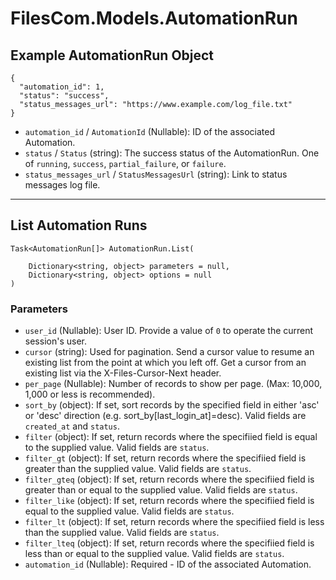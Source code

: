 # FilesCom.Models.AutomationRun

## Example AutomationRun Object

```
{
  "automation_id": 1,
  "status": "success",
  "status_messages_url": "https://www.example.com/log_file.txt"
}
```

* `automation_id` / `AutomationId`  (Nullable<Int64>): ID of the associated Automation.
* `status` / `Status`  (string): The success status of the AutomationRun. One of `running`, `success`, `partial_failure`, or `failure`.
* `status_messages_url` / `StatusMessagesUrl`  (string): Link to status messages log file.


---

## List Automation Runs

```
Task<AutomationRun[]> AutomationRun.List(
    
    Dictionary<string, object> parameters = null,
    Dictionary<string, object> options = null
)
```

### Parameters

* `user_id` (Nullable<Int64>): User ID.  Provide a value of `0` to operate the current session's user.
* `cursor` (string): Used for pagination.  Send a cursor value to resume an existing list from the point at which you left off.  Get a cursor from an existing list via the X-Files-Cursor-Next header.
* `per_page` (Nullable<Int64>): Number of records to show per page.  (Max: 10,000, 1,000 or less is recommended).
* `sort_by` (object): If set, sort records by the specified field in either 'asc' or 'desc' direction (e.g. sort_by[last_login_at]=desc). Valid fields are `created_at` and `status`.
* `filter` (object): If set, return records where the specifiied field is equal to the supplied value. Valid fields are `status`.
* `filter_gt` (object): If set, return records where the specifiied field is greater than the supplied value. Valid fields are `status`.
* `filter_gteq` (object): If set, return records where the specifiied field is greater than or equal to the supplied value. Valid fields are `status`.
* `filter_like` (object): If set, return records where the specifiied field is equal to the supplied value. Valid fields are `status`.
* `filter_lt` (object): If set, return records where the specifiied field is less than the supplied value. Valid fields are `status`.
* `filter_lteq` (object): If set, return records where the specifiied field is less than or equal to the supplied value. Valid fields are `status`.
* `automation_id` (Nullable<Int64>): Required - ID of the associated Automation.
